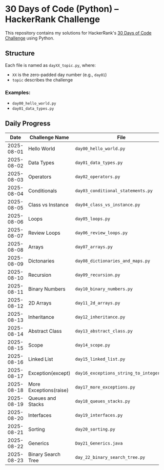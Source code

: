 # 30 Days of Code (Python) – HackerRank Challenge

This repository contains my solutions for HackerRank's [30 Days of Code Challenge](https://www.hackerrank.com/domains/tutorials/30-days-of-code) using Python.

## Structure

Each file is named as `dayXX_topic.py`, where:

- `XX` is the zero-padded day number (e.g., `day01`)
- `topic` describes the challenge

### Examples:

- `day00_hello_world.py`
- `day01_data_types.py`

## Daily Progress

| Date       | Challenge Name         | File                                    |
| ---------- | ---------------------- | --------------------------------------- |
| 2025-08-01 | Hello World            | `day00_hello_world.py`                  |
| 2025-08-02 | Data Types             | `day01_data_types.py`                   |
| 2025-08-03 | Operators              | `day02_operators.py`                    |
| 2025-08-04 | Conditionals           | `day03_conditional_statements.py`       |
| 2025-08-05 | Class vs Instance      | `day04_class_vs_instance.py`            |
| 2025-08-06 | Loops                  | `day05_loops.py`                        |
| 2025-08-07 | Review Loops           | `day06_review_loops.py`                 |
| 2025-08-08 | Arrays                 | `day07_arrays.py`                       |
| 2025-08-09 | Dictonaries            | `day08_dictionaries_and_maps.py`        |
| 2025-08-10 | Recursion              | `day09_recursion.py`                    |
| 2025-08-11 | Binary Numbers         | `day10_binary_numbers.py`               |
| 2025-08-12 | 2D Arrays              | `day11_2d_arrays.py`                    |
| 2025-08-13 | Inheritance            | `day12_inheritance.py`                  |
| 2025-08-14 | Abstract Class         | `day13_abstract_class.py`               |
| 2025-08-15 | Scope                  | `day14_scope.py`                        |
| 2025-08-16 | Linked List            | `day15_linked_list.py`                  |
| 2025-08-17 | Exception(except)      | `day16_exceptions_string_to_integer.py` |
| 2025-08-18 | More Exceptions(raise) | `day17_more_exceptions.py`              |
| 2025-08-19 | Queues and Stacks      | `day18_queues_stacks.py`                |
| 2025-08-20 | Interfaces             | `day19_interfaces.py`                   |
| 2025-08-21 | Sorting                | `day20_sorting.py`                      |
| 2025-08-22 | Generics               | `Day21_Generics.java`                   |
| 2025-08-23 | Binary Search Tree     | `day_22_binary_search_tree.py`          |
